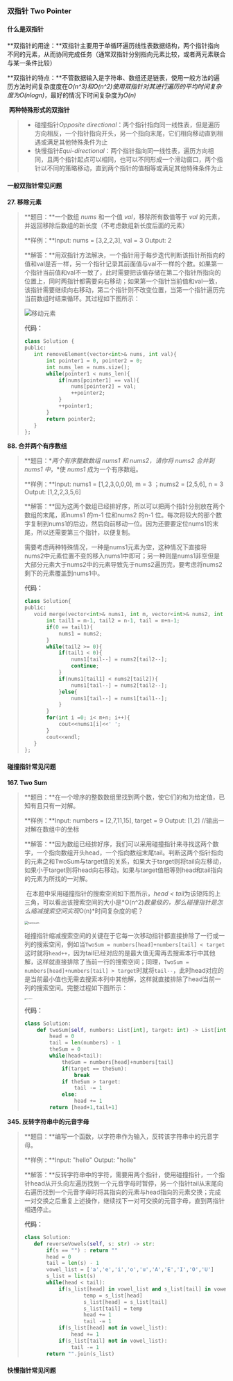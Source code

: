 ### 双指针 Two Pointer

#### 什么是双指针

​	**双指针的用途：**双指针主要用于单循环遍历线性表数据结构，两个指针指向不同的元素，从而协同完成任务（通常双指针分别指向元素比较，或者两元素联合与某一条件比较）

​	**双指针的特点：**不管数据输入是字符串、数组还是链表，使用一般方法的遍历方法时间复杂度度在*O(n^3)*和*O(n^2)*使用双指针对其进行遍历的平均时间复杂度为*O(nlogn)*，最好的情况下时间复杂度为*O(n)*

​	**两种特殊形式的双指针**

> * 碰撞指针*Opposite directional*：两个指针指向同一线性表，但是遍历方向相反，一个指针指向开头，另一个指向末尾，它们相向移动直到相遇或满足其他特殊条件为止
> * 快慢指针*Equi-directional*：两个指针指向同一线性表，遍历方向相同，且两个指针起点可以相同，也可以不同形成一个滑动窗口，两个指针以不同的策略移动，直到两个指针的值相等或满足其他特殊条件为止

#### 一般双指针常见问题

**27. 移除元素**

>**题目：**一个数组 *nums* 和一个值 *val*，移除所有数值等于 *val* 的元素，并返回移除后数组的新长度（不考虑数组新长度后面的元素）
>
>**样例：**Input:  nums = [3,2,2,3], val = 3     Output: 2
>
>**解答：**用双指针方法解决，一个指针用于每步迭代判断该指针所指向的值和val是否一样，另一个指针记录其前面值与val不一样的个数。如果第一个指针当前值和val不一致了，此时需要把该值存储在第二个指针所指向的位置上，同时两指针都需要向右移动；如果第一个指针当前值和val一致，该指针需要继续向右移动，第二个指针则不改变位置，当第一个指针遍历完当前数组时结束循环。其过程如下图所示：
>
><img src="D:\01BasicLearning\02DataStructure\TwoPointer\移动元素.gif" alt="移动元素" style="zoom:100%;" />
>
>**代码：**
>
>```python
>class Solution {
>public:
>    int removeElement(vector<int>& nums, int val){
>        int pointer1 = 0, pointer2 = 0;
>        int nums_len = nums.size();
>        while(pointer1 < nums_len){
>            if(nums[pointer1] == val){
>                nums[pointer2] = val;
>                ++pointer2;
>            }
>            ++pointer1;
>        }
>        return pointer2;
>    }
>};
>```

**88. 合并两个有序数组**

>**题目：**两个有序整数数组 *nums1* 和 *nums2*，请你将 *nums2* 合并到 *nums1* 中*，*使 *nums1* 成为一个有序数组。
>
>**样例：**Input: nums1 = [1,2,3,0,0,0], m = 3 ；nums2 = [2,5,6], n = 3    Output: [1,2,2,3,5,6]
>
>**解答：**因为这两个数组已经排好序，所以可以把两个指针分别放在两个数组的末尾，即nums1 的m-1 位和nums2 的n-1 位。每次将较大的那个数字复制到nums1的后边，然后向前移动一位。因为还要要定位nums1的末尾，所以还需要第三个指针，以便复制。
>
>需要考虑两种特殊情况，一种是nums1元素为空，这种情况下直接将nums2中元素位置不变的移入nums1中即可；另一种则是nums1非空但是大部分元素大于nums2中的元素导致先于nums2遍历完，要考虑将nums2剩下的元素覆盖到nums1中。
>
>**代码：**
>
>```python
>class Solution{
>public:
>    void merge(vector<int>& nums1, int m, vector<int>& nums2, int n){
>        int tail1 = m-1, tail2 = n-1, tail = m+n-1;
>        if(0 == tail1){
>            nums1 = nums2;
>        }
>        while(tail2 >= 0){
>            if(tail1 < 0){
>                nums1[tail--] = nums2[tail2--];
>                continue;
>            }
>            if(nums1[tail1] < nums2[tail2]){
>                nums1[tail--] = nums2[tail2--];
>            }else{
>                nums1[tail--] = nums1[tail1--];
>            }
>        }
>        for(int i =0; i< m+n; i++){
>            cout<<nums1[i]<<' ';
>        }
>        cout<<endl;
>    }
>};
>```

#### 碰撞指针常见问题

**167. Two Sum**

> **题目：**在一个增序的整数数组里找到两个数，使它们的和为给定值，已知有且只有一对解。
>
> **样例：**Input: numbers = [2,7,11,15], target = 9     Output: [1,2]  //输出一对解在数组中的坐标
>
> **解答：**因为数组已经排好序，我们可以采用碰撞指针来寻找这两个数字，一个指向数组开头head，一个指向数组末尾tail。判断这两个指针指向的元素之和TwoSum与target值的关系，如果大于target则将tail向左移动，如果小于target则将head向右移动，如果与target值相等则head和tail指向的元素为所找的一对解。
>
> ​	在本题中采用碰撞指针的搜索空间如下图所示，*head < tail*为该矩阵的上三角，可以看出该搜索空间的大小是*O(n^2)*数量级的，那么碰撞指针是怎么缩减搜索空间实现*O(n)*时间复杂度的呢？
>
> <img src="D:\01BasicLearning\02DataStructure\TwoPointer\twosum.png" alt="twosum" style="zoom:50%;" />
>
> ​	碰撞指针缩减搜索空间的关键在于它每一次移动指针都直接排除了一行或一列的搜索空间，例如当`TwoSum = numbers[head]+numbers[tail] < target`这时就将`head++`，因为tail已经对应的是最大值无需再去搜索本行中其他解，这样就直接排除了当前一行的搜索空间；同理，`TwoSum = numbers[head]+numbers[tail] > target`时就将`tail--`，此时head对应的是当前最小值也无需去搜索本列中其他解，这样就直接排除了head当前一列的搜索空间。完整过程如下图所示：
>
> <img src="D:\01BasicLearning\02DataStructure\TwoPointer\TwoSum.gif" alt="TwoSum" style="zoom: 25%;" />
>
> **代码：**
>
> ```python
> class Solution:
>     def twoSum(self, numbers: List[int], target: int) -> List[int]:
>         head = 0
>         tail = len(numbers) - 1
>         theSum = 0
>         while(head<tail):
>             theSum = numbers[head]+numbers[tail]
>             if(target == theSum):
>                 break
>             if theSum > target:
>                 tail -= 1
>             else:
>                 head += 1
>         return [head+1,tail+1]
> ```

**345. 反转字符串中的元音字母**

>**题目：**编写一个函数，以字符串作为输入，反转该字符串中的元音字母。
>
>**样例：**Input: "hello"    Output: "holle" 
>
>**解答：**反转字符串中的字符，需要用两个指针，使用碰撞指针，一个指针head从开头向左遍历找到一个元音字母时暂停，另一个指针tail从末尾向右遍历找到一个元音字母时将其指向的元素与head指向的元素交换；完成一对交换之后重复上述操作，继续找下一对可交换的元音字母，直到两指针相遇停止。
>
>**代码：**
>
>```python
>class Solution:
>    def reverseVowels(self, s: str) -> str:
>        if(s == "") : return ""
>        head = 0
>        tail = len(s) - 1
>        vowel_list = ['a','e','i','o','u','A','E','I','O','U']
>        s_list = list(s)
>        while(head < tail):
>            if(s_list[head] in vowel_list and s_list[tail] in vowel_list):
>                    temp = s_list[head]
>                    s_list[head] = s_list[tail]
>                    s_list[tail] = temp
>                    head += 1
>                    tail -= 1
>            if(s_list[head] not in vowel_list):
>                head += 1
>            if(s_list[tail] not in vowel_list):
>                tail -= 1
>        return "".join(s_list)
>```



#### 快慢指针常见问题

